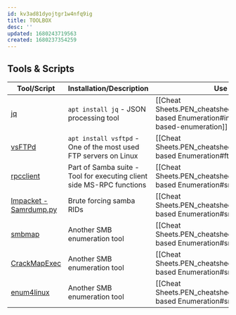 ```yaml
---
id: kv3ad81dyojtgr1w4nfq9ig
title: TOOLBOX
desc: ''
updated: 1680243719563
created: 1680237354259
---
```

## Tools & Scripts

|**Tool/Script**|**Installation/Description**|**Use**|
|-|-|-|
| [jq](https://stedolan.github.io/jq/manual/) |`apt install jq` - JSON processing tool|[[Cheat Sheets.PEN_cheatsheet.Infrastructure-based Enumeration#infrastructure-based-enumeration]]|
| [vsFTPd](https://security.appspot.com/vsftpd.html) |`apt install vsftpd` - One of the most used FTP servers on Linux|[[Cheat Sheets.PEN_cheatsheet.Infrastructure-based Enumeration#ftp]]|
|[rpcclient](https://www.samba.org/samba/docs/current/man-html/rpcclient.1.html)|Part of Samba suite - Tool for executing client side MS-RPC functions |[[Cheat Sheets.PEN_cheatsheet.Infrastructure-based Enumeration#smb]]|
|[Impacket - Samrdump.py](https://github.com/fortra/impacket)|Brute forcing samba RIDs |[[Cheat Sheets.PEN_cheatsheet.Infrastructure-based Enumeration#smb]]|
|[smbmap](https://github.com/ShawnDEvans/smbmap)|Another SMB enumeration tool|[[Cheat Sheets.PEN_cheatsheet.Infrastructure-based Enumeration#smb]]|
|[CrackMapExec](https://github.com/Porchetta-Industries/CrackMapExec)| Another SMB enumeration tool |[[Cheat Sheets.PEN_cheatsheet.Infrastructure-based Enumeration#smb]]|
|[enum4linux](https://github.com/cddmp/enum4linux-ng)|Another SMB enumeration tool|[[Cheat Sheets.PEN_cheatsheet.Infrastructure-based Enumeration#smb]]|
